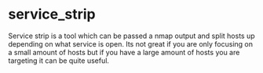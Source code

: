 # service_strip
Service strip is a tool which can be passed a nmap output and split hosts up depending on what service is open. Its not great if you are only focusing on a small amount of hosts but if you have a large amount of hosts you are targeting it can be quite useful.
